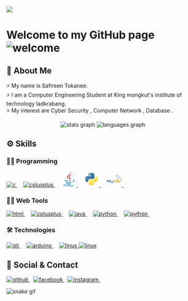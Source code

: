 <img src="https://komarev.com/ghpvc/?username=rootkidx&style=flat&color=brightgreen">

# Welcome to my GitHub page  <img src="https://raw.githubusercontent.com/arasgungore/arasgungore/main/gifs/waving_hand.gif" alt="welcome" width="33" height="33" />

## 👤 About Me

:zap: My name is Safireen Tokanee. <br>
:zap: I am a Computer Engineering Student at King mongkut's institute of technology ladkrabang.<br> 
:zap: My interest are Cyber Security , Computer Network , Database .

<div align="center">
  <img src="https://github-readme-stats.vercel.app/api?hide_title=false&hide_rank=false&show_icons=true&include_all_commits=true&count_private=true&disable_animations=false&theme=dracula&locale=en&hide_border=false&username=rootkidx" height="150" alt="stats graph"  />
  <img src="https://github-readme-stats.vercel.app/api/top-langs?locale=en&hide_title=false&layout=compact&card_width=320&langs_count=5&theme=dracula&hide_border=false&username=rootkidx" height="150" alt="languages graph"  />
</div>
 
## ⚙ Skills


### 👨‍💻 Programming

<div align="left">
  <a href="https://www.cprogramming.com" target="_blank" rel="noreferrer"> <img src="https://raw.githubusercontent.com/arasgungore/arasgungore/main/icons/c.svg" alt="c" width="40" height="40" /> </a>
  &nbsp; &nbsp;
  <a href="https://www.cplusplus.com" target="_blank" rel="noreferrer"> <img src="https://raw.githubusercontent.com/arasgungore/arasgungore/main/icons/cplusplus.svg" alt="cplusplus" width="40" height="40" /> </a>
  &nbsp; &nbsp;
  <a href="https://www.java.com" target="_blank" rel="noreferrer"> <img src="https://raw.githubusercontent.com/devicons/devicon/master/icons/java/java-original.svg" alt="java" width="40" height="40" /> </a>
  &nbsp; &nbsp;
  <a href="https://www.python.org" target="_blank" rel="noreferrer"> <img src="https://raw.githubusercontent.com/devicons/devicon/master/icons/python/python-original.svg" alt="python" width="40" height="40" /> </a>
  &nbsp; &nbsp;
  <a href="https://www.mysql.com" target="_blank" rel="noreferrer"> <img src="https://raw.githubusercontent.com/devicons/devicon/master/icons/mysql/mysql-original-wordmark.svg" alt="mysql" width="40" height="40" /> </a>
  &nbsp; &nbsp;

### 👨‍💻 Web Tools
  <a href="" target="_blank" rel="noreferrer"> <img src="https://cdn-icons-png.flaticon.com/512/1051/1051277.png" alt="html" width="40" height="40" /> </a>
  &nbsp; &nbsp;
  <a href="" target="_blank" rel="noreferrer"> <img src="https://cdn-icons-png.flaticon.com/512/732/732190.png" alt="cplusplus" width="40" height="40" /> </a>
  &nbsp; &nbsp;
  <a href="" target="_blank" rel="noreferrer"> <img src="https://cdn-icons-png.flaticon.com/512/5968/5968292.png" alt="java" width="40" height="40" /> </a>
  &nbsp; &nbsp;
  <a href="" target="_blank" rel="noreferrer"> <img src="https://cdn-icons-png.flaticon.com/512/5968/5968672.png" alt="python" width="40" height="40" /> </a>
  &nbsp; &nbsp;
  <a href="" target="_blank" rel="noreferrer"> <img src="https://img.icons8.com/color/256/react-native.png" alt="python" width="40" height="40" /> </a>
  &nbsp; &nbsp;
  
### 🛠 Technologies

<div align="left">
  <a href="https://git-scm.com" target="_blank" rel="noreferrer"> <img src="https://raw.githubusercontent.com/arasgungore/arasgungore/main/icons/git.svg" alt="git" width="40" height="40" /> </a>
  &nbsp; &nbsp;
  <a href="https://www.arduino.cc" target="_blank" rel="noreferrer"> <img src="https://raw.githubusercontent.com/arasgungore/arasgungore/main/icons/arduino.svg" alt="arduino" width="40" height="40" /> </a>
  &nbsp; &nbsp;
  <a href="https://www.kali.org/get-kali/" target="_blank" rel="noreferrer"> <img src="https://skillicons.dev/icons?i=linux" alt="linux" width="40" height="40" /> </a>
  <a href="" target="_blank" rel="noreferrer"> <img src="https://img.icons8.com/color/256/raspberry-pi.png" alt="linux" width="40" height="40" /> </a>
  
 
</div>

## 📇 Social & Contact

<div align="left">
<!--   <a href="mailto:arasgungore09@gmail.com" target="_blank" rel="noreferrer"> <img alt="Aras Güngöre's E-mail Address" src="https://img.shields.io/badge/E&#8209;mail-D14836?style=for-the-badge&logo=gmail&logoColor=white" /> </a>
  &nbsp; -->
  <a href="https://github.com/Twi1ight-github" target="_blank" rel="noreferrer"> <img alt="github" src="https://img.shields.io/badge/GitHub-100000?style=for-the-badge&logo=github&logoColor=white" /> </a>
  &nbsp;
  <a href="https://www.facebook.com/fii.reenq" target="_blank" rel="noreferrer"> <img alt="facebook" src="https://img.shields.io/badge/Facebook-0077B5?style=for-the-badge&logo=facebook&logoColor=white" /> </a>
  &nbsp;
  <a href="https://www.instagram.com/fllryn__/?next=%2F" target="_blank" rel="noreferrer"> <img alt="instagram" src="https://img.shields.io/badge/Instagram-C13584?style=for-the-badge&logo=instagram&logoColor=white" /> </a>
  &nbsp;


![snake gif](https://github.com/rootkidx/rootkidx/blob/output/github-contribution-grid-snake.svg)





 
